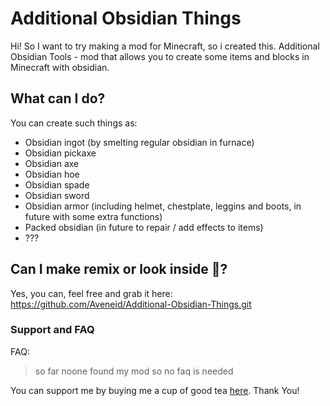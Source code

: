 # Additional Obsidian Things

Hi! So I want to try making a mod for Minecraft, so i created this. 
Additional Obsidian Tools - mod that allows you to create some items and blocks in Minecraft with obsidian.


## What can I do?
You can create such things as:
 - Obsidian ingot (by smelting regular obsidian in furnace)
 - Obsidian pickaxe
 - Obsidian axe
 - Obsidian hoe
 - Obsidian spade
 - Obsidian sword
 - Obsidian armor (including helmet, chestplate, leggins and boots, in future with some extra functions)
 - Packed obsidian (in future to repair / add effects to items)
 - ???

## Can I make remix or look inside 👀?
Yes, you can, feel free and grab it here:
    https://github.com/Aveneid/Additional-Obsidian-Things.git


### Support and FAQ
FAQ:
> so far noone found my mod so no faq is needed


You can support me by buying me a cup of good tea [here](https://paypal.me/Aveneid). Thank You!
